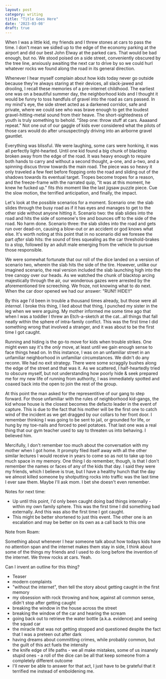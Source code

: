 ```yaml
---
layout: post
category: writing
title: "Title Goes Here"
date: '2023-03-08'
draft: true
---
```


When I was a little kid, my friends and I threw stones at cars to pass the time. I don't mean we sidled up to the edge of the economy parking at the airport and did our best John Elway at the parked cars. That would be bad enough, but no. We stood poised on a side street, conveniently obscured by the tree line, anxiously awaiting the next car to drive by so we could hurl whatever rocks we found along the road in its general direction.

Whenever I hear myself complain about how kids today never go outside because they're always staring at their devices, all slack-jawed and drooling, I recall these memories of a pre-internet childhood. The earliest one was on a beautiful summer day, the neighborhood kids and I thought it would be funny to toss handfuls of gravel into the road as cars passed. In my mind's eye, the side street acted as a darkened corridor, safe and private, where we could see who was brave enough to get the loudest gravel-hitting-metal sound from their heave. The short-sightedness of youth is truly something to behold. "Step one: throw stuff at cars. Aaaaand repeat." Not one out of our gaggle of kids ever considered what the pilots of those cars would do after unsuspectingly driving into an airborne gravel gauntlet.

Everything was blissful. We were laughing, some cars were honking, it was all perfectly light-hearted. Until one kid found a big chunk of blacktop broken away from the edge of the road. It was heavy enough to require both hands to carry and without a second thought, a-one, and a-two, and a spinning discus throw towards the main road. The piece was so heavy it only traveled a few feet before flopping onto the road and sliding out of the shadows towards its eventual target. Tropes become tropes for a reason, and the freeze-frame with the narrated quip, "It was at this moment, he knew he fucked up." fits _this_ moment like the last jigsaw puzzle piece. Cue the slow motion, the terrified anticipation, and finally, the impact. 

Let's look at the possible scenarios for a moment. Scenario one: the slab slides through the busy road as if it has eyes and manages to get to the other side without anyone hitting it. Scenario two: the slab slides into the road and hits the side of someone's tire and bounces off to the side of the road. No harm done. Scenario three: the slab slides into the road and gets run over dead-on, causing a blow-out or an accident or god knows what else. It's worth noting at this point that in no scenario did we foresee the part _after_ slab hits: the sound of tires squealing as the car threshold-brakes to a stop, followed by an adult male emerging from the vehicle to pursue those responsible.

We were somewhat fortunate that our roll of the dice landed on a version of scenario two, wherein the slab hits the side of the tire. However, unlike our imagined scenario, the real version included the slab launching high into the tree canopy over our heads. As we watched the chunk of blacktop arcing majestically through the air, our wonderous gazes were arrested by the aforementioned tire screeching. We froze, not knowing what to do next. When the car door opened we had our answer: "RUN!! HIDE!!"

By this age I'd been in trouble a thousand times already, but those were all _internal_. I broke this thing, I lied about that thing, I punched my sister in the leg when we were arguing. My mother informed me some time ago that when I was a toddler I threw an Etch-a-sketch at the cat...all things that fall neatly within the sphere of intra-family conflict. This was the first time I did something wrong that involved a stranger, and it was about to be the first time I got caught.

Running and hiding is the go-to move for kids when trouble strikes. One might even say it's the _only_ move, at least until we gain enough sense to face things head on. In this instance, I was on an unfamiliar street in an unfamiliar neighborhood in unfamiliar circumstances. We didn't do any reconn. We had no exit strategy. There were some scraggily bushes along the edge of the street and that was it. As we scattered, I half-heartedly tried to obscure myself, but not understanding how poorly hide & seek prepared me for my new life of running from authority, I was immediately spotted and coaxed back into the open to join the rest of the group.

At this point the man asked for the representitive of our gang to step forward. For those unfamiliar with the rules of neighborhood kid-gangs, the kid whose house is the closest becomes the defacto leader in the event of capture. This is due to the fact that his mother will be the first one to catch wind of the incident as we get dragged by our collars to her front door. I remember thinking I was going to be sent to jail, or grounded for life, or hung by my toe-nails and forced to peel potatoes. That last one was a real thing that our gym teacher used to say to threaten us into behaving. I believed him.

Mercifully, I don't remember too much about the conversation with my mother when I got home. It prompty filed itself away with all the other similar lectures I would receive in years to come so as not to take up too much space in my memory. One thing I do remember, though, is that I don't remember the names or faces of any of the kids that day. I said they were my friends, which I believe is true, but I have a healthy hunch that the day we almost killed someone by shotputting rocks into traffic was the last time I ever saw them. Maybe I'll ask mom. I bet she doesn't even remember.

Notes for next time:

- Up until this point, I'd only been caught doing bad things internally - within my own family sphere. This was the first time I did something bad externally. And this was also the first time I got caught.
- This might be better shortened to just this event. The other one is an escalation and may be better on its own as a call back to this one

Note from Roam:

Something about whenever I hear someone talk about how todays kids have no attention span and the internet makes them stay in side, I think about some of the things my friends and I used to do long before the invention of the internet. We threw rocks at cars. Yeah.

Can I invent an outline for this thing?

- Teaser
- modern complaints
- "without the internet", then tell the story about getting caught in the first memory
- my obsession with rock throwing and how, against all common sense, didn't stop after getting caught
- breaking the window in the house across the street
- breaking the window of the car and hearing the scream
- going back out to retrieve the water bottle (a.k.a. evidence) and seeing the squad car
- the miracle that was not getting stopped and questioned despite the fact that I was a preteen out after dark
- having dreams about committing crimes, while probably common, but the guilt of this act fuels the intensity
- the knife edge of life paths - we all make mistakes, some of us insanely stupid ones - a roll of the dice can be all that keep someone from a completely different outcome
- I'll never be able to answer for that act, I just have to be grateful that it terrified me instead of emboldening me.